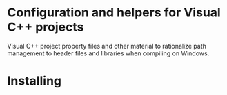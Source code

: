Configuration and helpers for Visual C++ projects
=================================================

Visual C++ project property files and other material to rationalize path management to header files and libraries when compiling on Windows.

# Installing



